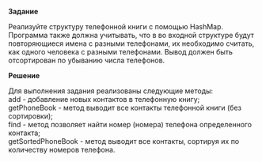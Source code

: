 __Задание__

Реализуйте структуру телефонной книги с помощью HashMap.
Программа также должна учитывать, что в во входной структуре будут повторяющиеся имена с разными телефонами, их необходимо считать, как одного человека с разными телефонами. Вывод должен быть отсортирован по убыванию числа телефонов.


__Решение__

Для выполнения задания реализованы следующие методы:<br/>
add - добавление новых контактов в телефонную книгу;<br/>
getPhoneBook - метод выводит все контакты телефонной книги (без сортировки);<br/>
find - метод позволяет найти номер (номера) телефона определенного контакта;<br/>
getSortedPhoneBook - метод выводит все контакты, сортируя их по количеству номеров телефона.
